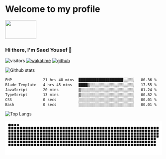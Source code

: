 # Welcome to my profile
<!-- top left -->
<a href="#">
    <img src="https://media1.giphy.com/media/L0C3eo0XgklO7iqXRC/source.gif" width="100" height="60"/> 
</a>

### Hi there, I'm Saed Yousef 👋

![visitors](https://visitor-badge.glitch.me/badge?page_id=saedyousef.saedyousef&left_color=green&right_color=red)
[![wakatime](https://wakatime.com/badge/user/03bf07e2-4c78-4826-8603-8922f0241061.svg)](https://wakatime.com/@03bf07e2-4c78-4826-8603-8922f0241061)
[![github](https://img.shields.io/github/followers/saedyousef?logo=github&style=plastic)](https://github.com/alanhamlett?tab=followers)

![Github stats](https://github-readme-stats.vercel.app/api?username=saedyousef&show_icons=true&theme=radical&count_private=true)

<!--START_SECTION:waka-->

```text
PHP              21 hrs 48 mins  ████████████████████░░░░░   80.36 %
Blade Template   4 hrs 45 mins   ████▒░░░░░░░░░░░░░░░░░░░░   17.55 %
JavaScript       20 mins         ▒░░░░░░░░░░░░░░░░░░░░░░░░   01.24 %
TypeScript       13 mins         ▒░░░░░░░░░░░░░░░░░░░░░░░░   00.82 %
CSS              0 secs          ░░░░░░░░░░░░░░░░░░░░░░░░░   00.01 %
Bash             0 secs          ░░░░░░░░░░░░░░░░░░░░░░░░░   00.01 %
```

<!--END_SECTION:waka-->

![Top Langs](https://github-readme-stats.vercel.app/api/top-langs/?username=saedyousef)


![github contribution grid snake animation](https://raw.githubusercontent.com/saedyousef/saedyousef/output/github-contribution-grid-snake.svg)
